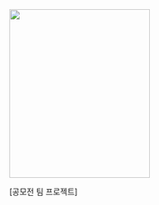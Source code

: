 <img src="https://user-images.githubusercontent.com/86222332/212373126-8d798c5d-9dad-4311-8470-a2a494a343bc.png" width='250' height='300'>

[공모전 팀 프로젝트]
